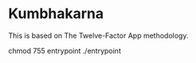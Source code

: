 # Kumbhakarna

This is based on The Twelve-Factor App methodology.

chmod 755 entrypoint
./entrypoint
